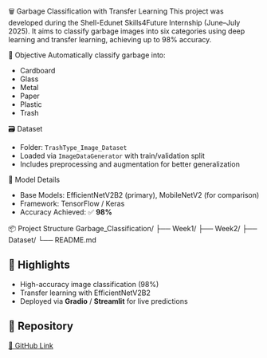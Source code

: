🗑️ Garbage Classification with Transfer Learning
This project was developed during the Shell-Edunet Skills4Future Internship (June–July 2025). It aims to classify garbage images into six categories using deep learning and transfer learning, achieving up to 98% accuracy.

🧠 Objective
Automatically classify garbage into:
- Cardboard
- Glass
- Metal
- Paper
- Plastic
- Trash

🗃️ Dataset
- Folder: `TrashType_Image_Dataset`
- Loaded via `ImageDataGenerator` with train/validation split
- Includes preprocessing and augmentation for better generalization

🧪 Model Details
- Base Models: EfficientNetV2B2 (primary), MobileNetV2 (for comparison)
- Framework: TensorFlow / Keras
- Accuracy Achieved: ✅ **98%**

 📦 Project Structure
Garbage_Classification/
├── Week1/
├── Week2/
├── Dataset/
└── README.md


## 🚀 Highlights
- High-accuracy image classification (98%)
- Transfer learning with EfficientNetV2B2
- Deployed via **Gradio** / **Streamlit** for live predictions

## 🔗 Repository
[🔗 GitHub Link](https://github.com/AditixAnand/Garbage_Classification.git)

